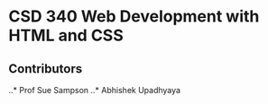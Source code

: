 # CSD 340 Web Development with HTML and CSS
## Contributors
..* Prof Sue Sampson
..* Abhishek Upadhyaya